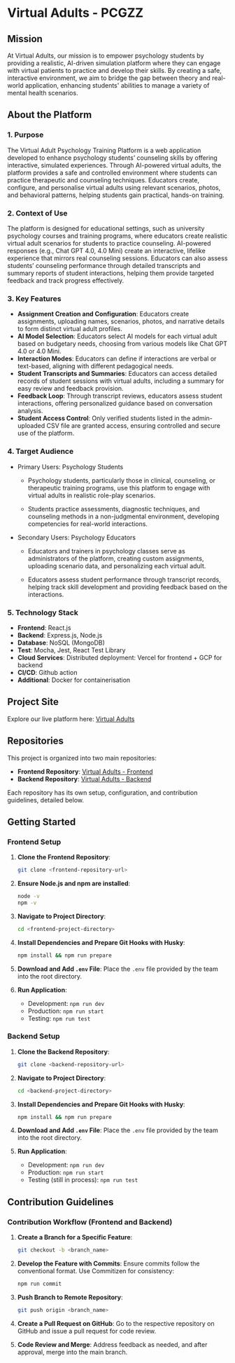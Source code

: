 # Virtual Adults - PCGZZ

## Mission

At Virtual Adults, our mission is to empower psychology students by providing a realistic, AI-driven simulation platform where they can engage with virtual patients to practice and develop their skills. By creating a safe, interactive environment, we aim to bridge the gap between theory and real-world application, enhancing students' abilities to manage a variety of mental health scenarios.

## About the Platform

### 1. Purpose
The Virtual Adult Psychology Training Platform is a web application developed to enhance psychology students’ counseling skills by offering interactive, simulated experiences. Through AI-powered virtual adults, the platform provides a safe and controlled environment where students can practice therapeutic and counseling techniques. Educators create, configure, and personalise virtual adults using relevant scenarios, photos, and behavioral patterns, helping students gain practical, hands-on training.

 

### 2. Context of Use
The platform is designed for educational settings, such as university psychology courses and training programs, where educators create realistic virtual adult scenarios for students to practice counseling. AI-powered responses (e.g., Chat GPT 4.0, 4.0 Mini) create an interactive, lifelike experience that mirrors real counseling sessions. 
Educators can also assess students’ counseling performance through detailed transcripts and summary reports of student interactions, helping them provide targeted feedback and track progress effectively.

### 3. Key Features

- **Assignment Creation and Configuration**: Educators create assignments, uploading names, scenarios, photos, and narrative details to form distinct virtual adult profiles.
- **AI Model Selection**: Educators select AI models for each virtual adult based on budgetary needs, choosing from various models like Chat GPT 4.0 or 4.0 Mini.
- **Interaction Modes**: Educators can define if interactions are verbal or text-based, aligning with different pedagogical needs.
- **Student Transcripts and Summaries**: Educators can access detailed records of student sessions with virtual adults, including a summary for easy review and feedback provision.
- **Feedback Loop**: Through transcript reviews, educators assess student interactions, offering personalized guidance based on conversation analysis.
- **Student Access Control**: Only verified students listed in the admin-uploaded CSV file are granted access, ensuring controlled and secure use of the platform.

### 4. Target Audience
- Primary Users: Psychology Students

  - Psychology students, particularly those in clinical, counseling, or therapeutic training programs, use this platform to engage with virtual adults in realistic role-play scenarios.

  - Students practice assessments, diagnostic techniques, and counseling methods in a non-judgmental environment, developing competencies for real-world interactions.

- Secondary Users: Psychology Educators

  - Educators and trainers in psychology classes serve as administrators of the platform, creating custom assignments, uploading scenario data, and personalizing each virtual adult.

  - Educators assess student performance through transcript records, helping track skill development and providing feedback based on the interactions.

### 5. Technology Stack

- **Frontend**: React.js
- **Backend**: Express.js, Node.js
- **Database**: NoSQL (MongoDB)
- **Test**: Mocha, Jest, React Test Library
- **Cloud Services**: Distributed deployment: Vercel for frontend + GCP for backend
- **CI/CD**: Github action
- **Additional**: Docker for containerisation

## Project Site

Explore our live platform here: [Virtual Adults](https://pcgzz-frontend.vercel.app/)

## Repositories

This project is organized into two main repositories:

- **Frontend Repository**: [Virtual Adults - Frontend](https://github.com/PCGZZ/PCGZZ-frontend)
- **Backend Repository**: [Virtual Adults - Backend](https://github.com/PCGZZ/PCGZZ-backend)

Each repository has its own setup, configuration, and contribution guidelines, detailed below.

## Getting Started

### Frontend Setup

1. **Clone the Frontend Repository**:
    ```bash
    git clone <frontend-repository-url>
    ```

2. **Ensure Node.js and npm are installed**:
    ```bash
    node -v
    npm -v
    ```

3. **Navigate to Project Directory**:
    ```bash
    cd <frontend-project-directory>
    ```

4. **Install Dependencies and Prepare Git Hooks with Husky**:
    ```bash
    npm install && npm run prepare
    ```

5. **Download and Add `.env` File**:
   Place the `.env` file provided by the team into the root directory.

6. **Run Application**:
    - Development: `npm run dev`
    - Production: `npm run start`
    - Testing: `npm run test`

### Backend Setup

1. **Clone the Backend Repository**:
    ```bash
    git clone <backend-repository-url>
    ```

2. **Navigate to Project Directory**:
    ```bash
    cd <backend-project-directory>
    ```

3. **Install Dependencies and Prepare Git Hooks with Husky**:
    ```bash
    npm install && npm run prepare
    ```

4. **Download and Add `.env` File**:
   Place the `.env` file provided by the team into the root directory.

5. **Run Application**:
    - Development: `npm run dev`
    - Production: `npm run start`
    - Testing (still in process): `npm run test`

## Contribution Guidelines

### Contribution Workflow (Frontend and Backend)

1. **Create a Branch for a Specific Feature**:
    ```bash
    git checkout -b <branch_name>
    ```

2. **Develop the Feature with Commits**:
   Ensure commits follow the conventional format. Use Commitizen for consistency:
    ```bash
    npm run commit
    ```

3. **Push Branch to Remote Repository**:
    ```bash
    git push origin <branch_name>
    ```

4. **Create a Pull Request on GitHub**:
   Go to the respective repository on GitHub and issue a pull request for code review.

5. **Code Review and Merge**:
   Address feedback as needed, and after approval, merge into the main branch.
